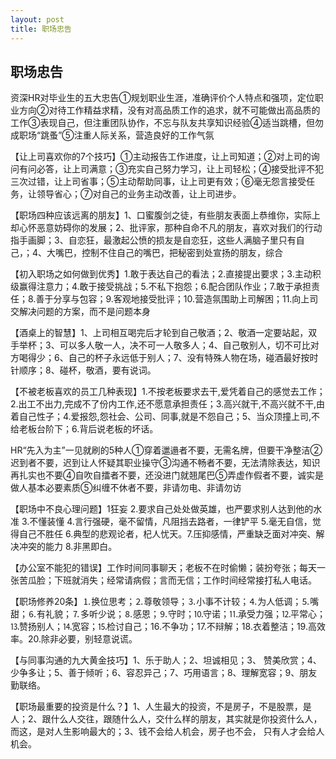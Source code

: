 ```yaml
---
layout: post
title: 职场忠告
---
```


## 职场忠告

资深HR对毕业生的五大忠告①规划职业生涯，准确评价个人特点和强项，定位职业方向②对待工作精益求精，没有对高品质工作的追求，就不可能做出高品质的工作③表现自己，但注重团队协作，不忘与队友共享知识经验④适当跳槽，但勿成职场“跳蚤”⑤注重人际关系，营造良好的工作气氛


【让上司喜欢你的7个技巧】①主动报告工作进度，让上司知道；②对上司的询问有问必答，让上司满意；③充实自己努力学习，让上司轻松；④接受批评不犯三次过错，让上司省事；⑤主动帮助同事，让上司更有效；⑥毫无怨言接受任务，让领导省心；⑦对自己的业务主动改善，让上司进步。



【职场四种应该远离的朋友】1、口蜜腹剑之徒，有些朋友表面上恭维你，实际上却心怀恶意妨碍你的发展；2、批评家，那种自命不凡的朋友，喜欢对我们的行动指手画脚；3、自恋狂，最激起公愤的损友是自恋狂，这些人满脑子里只有自己，；4、大嘴巴，控制不住自己的嘴巴，把秘密到处宣扬的朋友，综合


【初入职场之如何做到优秀】1.敢于表达自己的看法；2.直接提出要求；3.主动积级赢得注意力；4.敢于接受挑战；5.不私下抱怨；6.配合团队作业；7.敢于承担责任；8.善于分享与包容；9.客观地接受批评；10.营造氛围助上司解困；11.向上司交解决问题的方案，而不是问题本身


【酒桌上的智慧】1、上司相互喝完后才轮到自己敬酒；2、敬酒一定要站起，双手举杯；3、可以多人敬一人，决不可一人敬多人；4、自己敬别人，切不可比对方喝得少；6、自己的杯子永远低于别人；7、没有特殊人物在场，碰酒最好按时针顺序；8、碰杯，敬酒，要有说词。


【不被老板喜欢的员工几种表现】1.不按老板要求去干,爱凭着自己的感觉去工作；2.出工不出力,完成不了份内工作,还不愿意承担责任；3.高兴就干,不高兴就不干,由着自己性子；4.爱报怨,怨社会、公司、同事,就是不怨自己；5、当众顶撞上司,不给老板台阶下；6.背后说老板的坏话。


HR“先入为主”一见就刷的5种人①穿着邋遢者不要，无需名牌，但要干净整洁②迟到者不要，迟到让人怀疑其职业操守③沟通不畅者不要，无法清除表达，知识再扎实也不要④自吹自擂者不要，还没进门就翘尾巴⑤弄虚作假者不要，诚实是做人基本必要素质⑤纠缠不休者不要，非请勿电、非请勿访



【职场中不良心理问题】1狂妄 2.要求自己处处做英雄，也严要求别人达到他的水准 3.不懂装懂 4.言行强硬，毫不留情，凡阻挡去路者，一律铲平 5.毫无自信，觉得自己不胜任 6.典型的悲观论者，杞人忧天。7.压抑感情，严重缺乏面对冲突、解决冲突的能力 8.非黑即白。


【办公室不能犯的错误】工作时间同事聊天；老板不在时偷懒；装扮夸张；每天一张苦瓜脸；下班就消失；经常请病假；言而无信；工作时间经常接打私人电话。

【职场修养20条】⒈换位思考；⒉尊敬领导；⒊小事不计较；⒋为人低调；⒌嘴甜；⒍有礼貌；⒎多听少说；⒏感恩；⒐守时；⒑守诺；⒒承受力强；⒓平常心；⒔赞扬别人；⒕宽容；⒖检讨自己；16.不争功；17.不辩解；18.衣着整洁；19.高效率。20.除非必要，别轻意说谎。


【与同事沟通的九大黄金技巧】1、乐于助人；2、坦诚相见；3、 赞美欣赏；4、少争多让；5、善于倾听；6、容忍异己；7、巧用语言；8、理解宽容；9、朋友勤联络。

【职场最重要的投资是什么？】1、人生最大的投资，不是房子，不是股票，是人；2、跟什么人交往，跟随什么人，交什么样的朋友，其实就是你投资什么人，而这，是对人生影响最大的；3、钱不会给人机会，房子也不会，
只有人才会给人机会。
